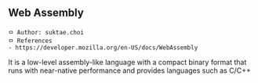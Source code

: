 ## Web Assembly

```
ㅁ Author: suktae.choi
ㅁ References
- https://developer.mozilla.org/en-US/docs/WebAssembly
```

It is a low-level assembly-like language with a compact binary format that runs with near-native performance and provides languages such as C/C++